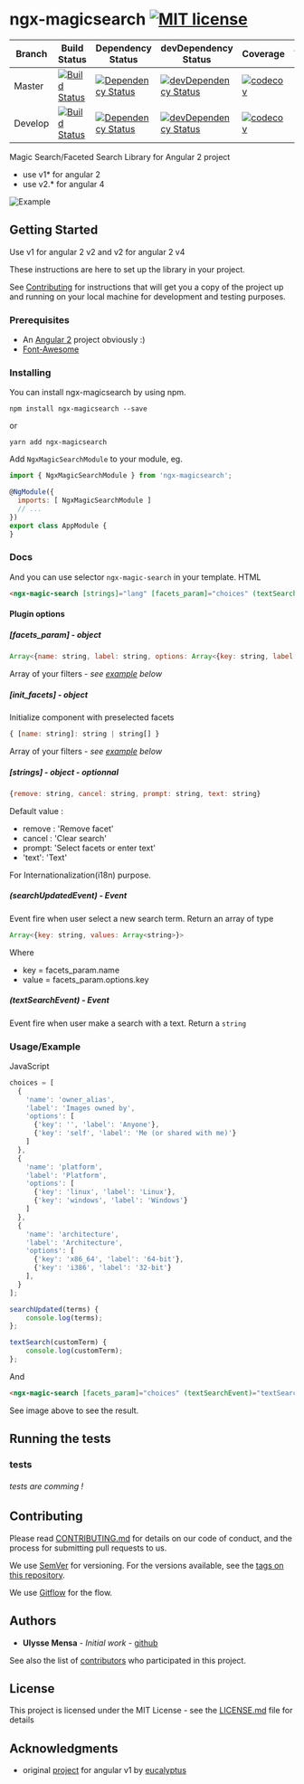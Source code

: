 # ngx-magicsearch [![MIT license](http://img.shields.io/badge/license-MIT-brightgreen.svg)](http://opensource.org/licenses/MIT)

|        Branch        |       Build Status     |   Dependency Status  |  devDependency Status  |         Coverage       |         Version        |
| ---------------------|------------------------|----------------------|------------------------|------------------------|:----------------------:|
| Master               | [![Build Status](https://travis-ci.org/umens/ngx-magicsearch.svg?branch=master)](https://travis-ci.org/umens/ngx-magicsearch) | [![Dependency Status](https://david-dm.org/umens/ngx-magicsearch/master/status.svg)](https://david-dm.org/umens/ngx-magicsearch/master#info=dependencies) | [![devDependency Status](https://david-dm.org/umens/ngx-magicsearch/master/dev-status.svg)](https://david-dm.org/umens/ngx-magicsearch/master#info=devDependencies) | [![codecov](https://codecov.io/gh/umens/ngx-magicsearch/branch/master/graph/badge.svg)](https://codecov.io/gh/umens/ngx-magicsearch) | 2.2.0 |
| Develop              | [![Build Status](https://travis-ci.org/umens/ngx-magicsearch.svg?branch=develop)](https://travis-ci.org/umens/ngx-magicsearch) | [![Dependency Status](https://david-dm.org/umens/ngx-magicsearch/develop/status.svg)](https://david-dm.org/umens/ngx-magicsearch/develop#info=dependencies) | [![devDependency Status](https://david-dm.org/umens/ngx-magicsearch/develop/dev-status.svg)](https://david-dm.org/umens/ngx-magicsearch/develop#info=devDependencies) | [![codecov](https://codecov.io/gh/umens/ngx-magicsearch/branch/develop/graph/badge.svg)](https://codecov.io/gh/umens/ngx-magicsearch) | - |

Magic Search/Faceted Search Library for Angular 2 project
 - use v1* for angular 2
 - use v2.* for angular 4

![Example](http://g.recordit.co/GXi53Arzu9.gif)

## Getting Started

Use v1 for angular 2 v2 and v2 for angular 2 v4

These instructions are here to set up the library in your project.

See [Contributing](#Contributing) for instructions that will get you a copy of the project up and running on your local machine for development and testing purposes.

### Prerequisites

- An [Angular 2](https://github.com/angular/angular) project obviously :)
- [Font-Awesome](https://github.com/FortAwesome/Font-Awesome)

### Installing

You can install ngx-magicsearch by using npm.

```
npm install ngx-magicsearch --save
```
or
```
yarn add ngx-magicsearch
```
Add `NgxMagicSearchModule` to your module, eg.
```javascript
import { NgxMagicSearchModule } from 'ngx-magicsearch';

@NgModule({
  imports: [ NgxMagicSearchModule ]
  // ...
})
export class AppModule {
}
```
### Docs
And you can use selector `ngx-magic-search` in your template.
HTML
```html
<ngx-magic-search [strings]="lang" [facets_param]="choices" (textSearchEvent)="textSearch($event)" (searchUpdatedEvent)="searchUpdated($event)"></ngx-magic-search>
```
#### Plugin options
##### [facets_param] - *object*
```javascript
Array<{name: string, label: string, options: Array<{key: string, label: string}>}>
```
Array of your filters - *see [example](#Example) below*

##### [init_facets] - *object*
Initialize component with preselected facets
```javascript
{ [name: string]: string | string[] }
```
Array of your filters - *see [example](#Example) below*

##### [strings] - *object* - *optionnal*
```javascript
{remove: string, cancel: string, prompt: string, text: string}
```
Default value :
- remove : 'Remove facet'
- cancel : 'Clear search'
- prompt: 'Select facets or enter text'
- 'text': 'Text'

For Internationalization(i18n) purpose.

##### (searchUpdatedEvent) - *Event*
Event fire when user select a new search term. Return an array of type
```javascript
Array<{key: string, values: Array<string>}>
```
Where
- key = facets_param.name
- value = facets_param.options.key

##### (textSearchEvent) - *Event*
Event fire when user make a search with a text. Return a `string`

### Usage/Example
JavaScript
```JavaScript
choices = [
  {
    'name': 'owner_alias',
    'label': 'Images owned by',
    'options': [
      {'key': '', 'label': 'Anyone'},
      {'key': 'self', 'label': 'Me (or shared with me)'}
    ]
  },
  {
    'name': 'platform',
    'label': 'Platform',
    'options': [
      {'key': 'linux', 'label': 'Linux'},
      {'key': 'windows', 'label': 'Windows'}
    ]
  },
  {
    'name': 'architecture',
    'label': 'Architecture',
    'options': [
      {'key': 'x86_64', 'label': '64-bit'},
      {'key': 'i386', 'label': '32-bit'}
    ],
  }
];

searchUpdated(terms) {
	console.log(terms);
};

textSearch(customTerm) {
	console.log(customTerm);
};
```
And
```HTML
<ngx-magic-search [facets_param]="choices" (textSearchEvent)="textSearch($event)" (searchUpdatedEvent)="searchUpdated($event)"></ngx-magic-search>
```

See image above to see the result.

## Running the tests

### tests

###### tests are comming !

## Contributing

Please read [CONTRIBUTING.md](CONTRIBUTING.md) for details on our code of conduct, and the process for submitting pull requests to us.

We use [SemVer](http://semver.org/) for versioning. For the versions available, see the [tags on this repository](https://github.com/umens/ngx-magicsearch/tags).

We use [Gitflow](http://danielkummer.github.io/git-flow-cheatsheet/) for the flow.

## Authors

* **Ulysse Mensa** - *Initial work* - [github](https://github.com/umens)

See also the list of [contributors](https://github.com/umens/ngx-magicsearch/contributors) who participated in this project.

## License

This project is licensed under the MIT License - see the [LICENSE.md](LICENSE.md) file for details

## Acknowledgments

* original [project](https://github.com/eucalyptus/magic-search) for angular v1 by [eucalyptus](https://github.com/eucalyptus)
